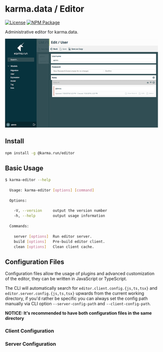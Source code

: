 # karma.data / Editor

[![License][license_shield]][license_link]
[![NPM Package][npm_shield]][npm_link]

Administrative editor for karma.data.

![Preview](./docs/media/preview.png)

## Install

```sh
npm install -g @karma.run/editor
```

## Basic Usage

```sh
$ karma-editor --help

  Usage: karma-editor [options] [command]

  Options:

    -V, --version     output the version number
    -h, --help        output usage information

  Commands:

    server [options]  Run editor server.
    build [options]   Pre-build editor client.
    clean [options]   Clean client cache.
```

## Configuration Files

Configuration files allow the usage of plugins and advanced customization of the editor, they can be written in JavaScript or TypeScript.

The CLI will automatically search for `editor.client.config.{js,ts,tsx}` and `editor.server.config.{js,ts,tsx}` upwards from the current working directory, if you'd rather be specific you can always set the config path manually via CLI option `--server-config-path` and `--client-config-path`.

**NOTICE: It's recommended to have both configuration files in the same directory**

### Client Configuration

### Server Configuration

[license_shield]: https://img.shields.io/github/license/karmarun/karma.tools.svg
[license_link]: https://github.com/karmarun/karma.tools/blob/master/LICENSE
[npm_shield]: https://img.shields.io/npm/v/@karma.run/editor.svg
[npm_link]: https://www.npmjs.com/package/@karma.run/editor
